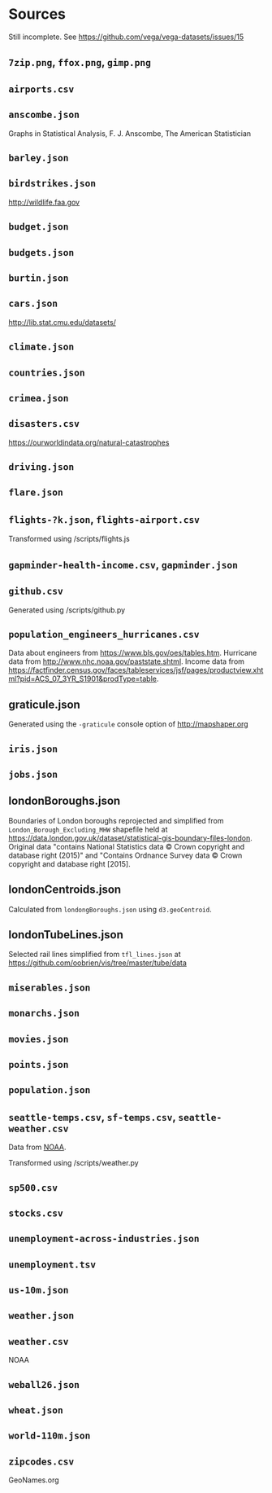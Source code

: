 # Sources

Still incomplete. See <https://github.com/vega/vega-datasets/issues/15>

## `7zip.png`, `ffox.png`, `gimp.png`

## `airports.csv`

## `anscombe.json`

Graphs in Statistical Analysis, F. J. Anscombe, The American Statistician

## `barley.json`

## `birdstrikes.json`

<http://wildlife.faa.gov>

## `budget.json`

## `budgets.json`

## `burtin.json`

## `cars.json`

<http://lib.stat.cmu.edu/datasets/>

## `climate.json`

## `countries.json`

## `crimea.json`

## `disasters.csv`

<https://ourworldindata.org/natural-catastrophes>

## `driving.json`

## `flare.json`

## `flights-?k.json`, `flights-airport.csv`

Transformed using /scripts/flights.js

## `gapminder-health-income.csv`, `gapminder.json`

## `github.csv`

Generated using /scripts/github.py

## `population_engineers_hurricanes.csv`

Data about engineers from <https://www.bls.gov/oes/tables.htm>. Hurricane data from <http://www.nhc.noaa.gov/paststate.shtml>. Income data from <https://factfinder.census.gov/faces/tableservices/jsf/pages/productview.xhtml?pid=ACS_07_3YR_S1901&prodType=table>.

## graticule.json

Generated using the `-graticule` console option of <http://mapshaper.org>

## `iris.json`

## `jobs.json`

## londonBoroughs.json

Boundaries of London boroughs reprojected and simplified from `London_Borough_Excluding_MHW` shapefile held at <https://data.london.gov.uk/dataset/statistical-gis-boundary-files-london>. Original data "contains National Statistics data © Crown copyright and database right (2015)" and "Contains Ordnance Survey data © Crown copyright and database right [2015].

## londonCentroids.json

Calculated from `londongBoroughs.json` using `d3.geoCentroid`.

## londonTubeLines.json

Selected rail lines simplified from `tfl_lines.json` at <https://github.com/oobrien/vis/tree/master/tube/data>

## `miserables.json`

## `monarchs.json`

## `movies.json`

## `points.json`

## `population.json`

## `seattle-temps.csv`, `sf-temps.csv`, `seattle-weather.csv`

Data from [NOAA](http://www.ncdc.noaa.gov/cdo-web/datatools/findstation).

Transformed using /scripts/weather.py

## `sp500.csv`

## `stocks.csv`

## `unemployment-across-industries.json`

## `unemployment.tsv`

## `us-10m.json`

## `weather.json`

## `weather.csv`

NOAA

## `weball26.json`

## `wheat.json`

## `world-110m.json`

## `zipcodes.csv`

GeoNames.org
